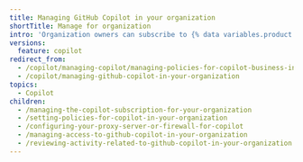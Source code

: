 ```yaml
---
title: Managing GitHub Copilot in your organization
shortTitle: Manage for organization
intro: 'Organization owners can subscribe to {% data variables.product.prodname_copilot_short %}, manage {% data variables.product.prodname_copilot_short %} for their organization, and control {% data variables.product.prodname_copilot_short %} policies.'
versions:
  feature: copilot
redirect_from:
  - /copilot/managing-copilot/managing-policies-for-copilot-business-in-your-organization
  - /copilot/managing-github-copilot-in-your-organization
topics:
  - Copilot
children:
  - /managing-the-copilot-subscription-for-your-organization
  - /setting-policies-for-copilot-in-your-organization
  - /configuring-your-proxy-server-or-firewall-for-copilot
  - /managing-access-to-github-copilot-in-your-organization
  - /reviewing-activity-related-to-github-copilot-in-your-organization
---
```

